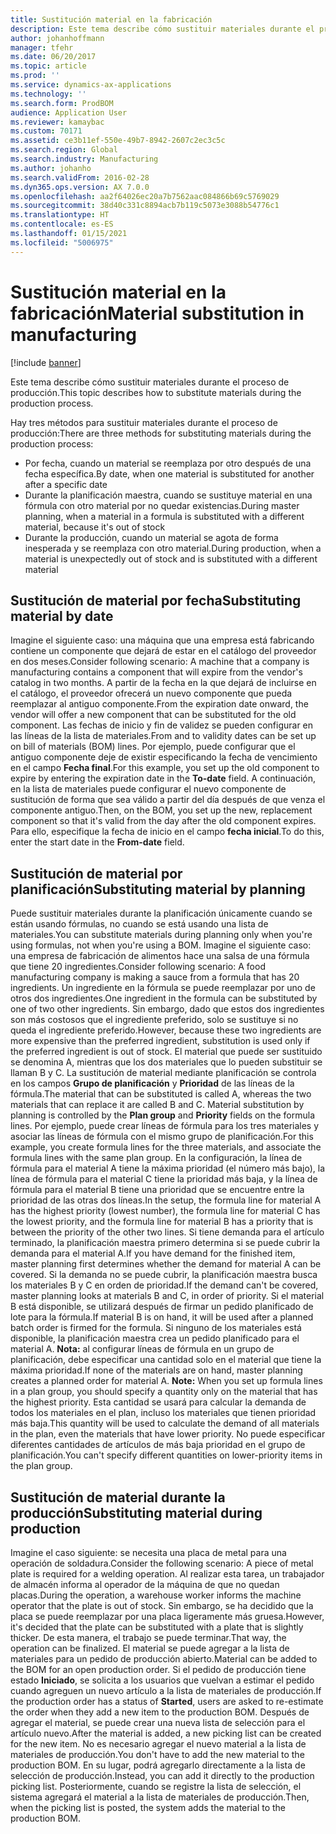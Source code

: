 ```yaml
---
title: Sustitución material en la fabricación
description: Este tema describe cómo sustituir materiales durante el proceso de producción.
author: johanhoffmann
manager: tfehr
ms.date: 06/20/2017
ms.topic: article
ms.prod: ''
ms.service: dynamics-ax-applications
ms.technology: ''
ms.search.form: ProdBOM
audience: Application User
ms.reviewer: kamaybac
ms.custom: 70171
ms.assetid: ce3b11ef-550e-49b7-8942-2607c2ec3c5c
ms.search.region: Global
ms.search.industry: Manufacturing
ms.author: johanho
ms.search.validFrom: 2016-02-28
ms.dyn365.ops.version: AX 7.0.0
ms.openlocfilehash: aa2f64026ec20a7b7562aac084866b69c5769029
ms.sourcegitcommit: 38d40c331c8894acb7b119c5073e3088b54776c1
ms.translationtype: HT
ms.contentlocale: es-ES
ms.lasthandoff: 01/15/2021
ms.locfileid: "5006975"
---
```

# <a name="material-substitution-in-manufacturing"></a><span data-ttu-id="467b7-103">Sustitución material en la fabricación</span><span class="sxs-lookup"><span data-stu-id="467b7-103">Material substitution in manufacturing</span></span>

[!include [banner](../includes/banner.md)]

<span data-ttu-id="467b7-104">Este tema describe cómo sustituir materiales durante el proceso de producción.</span><span class="sxs-lookup"><span data-stu-id="467b7-104">This topic describes how to substitute materials during the production process.</span></span> 

<span data-ttu-id="467b7-105">Hay tres métodos para sustituir materiales durante el proceso de producción:</span><span class="sxs-lookup"><span data-stu-id="467b7-105">There are three methods for substituting materials during the production process:</span></span>

-   <span data-ttu-id="467b7-106">Por fecha, cuando un material se reemplaza por otro después de una fecha específica.</span><span class="sxs-lookup"><span data-stu-id="467b7-106">By date, when one material is substituted for another after a specific date</span></span>
-   <span data-ttu-id="467b7-107">Durante la planificación maestra, cuando se sustituye material en una fórmula con otro material por no quedar existencias.</span><span class="sxs-lookup"><span data-stu-id="467b7-107">During master planning, when a material in a formula is substituted with a different material, because it's out of stock</span></span>
-   <span data-ttu-id="467b7-108">Durante la producción, cuando un material se agota de forma inesperada y se reemplaza con otro material.</span><span class="sxs-lookup"><span data-stu-id="467b7-108">During production, when a material is unexpectedly out of stock and is substituted with a different material</span></span>

## <a name="substituting-material-by-date"></a><span data-ttu-id="467b7-109">Sustitución de material por fecha</span><span class="sxs-lookup"><span data-stu-id="467b7-109">Substituting material by date</span></span>
<span data-ttu-id="467b7-110">Imagine el siguiente caso: una máquina que una empresa está fabricando contiene un componente que dejará de estar en el catálogo del proveedor en dos meses.</span><span class="sxs-lookup"><span data-stu-id="467b7-110">Consider following scenario: A machine that a company is manufacturing contains a component that will expire from the vendor's catalog in two months.</span></span> <span data-ttu-id="467b7-111">A partir de la fecha en la que dejará de incluirse en el catálogo, el proveedor ofrecerá un nuevo componente que pueda reemplazar al antiguo componente.</span><span class="sxs-lookup"><span data-stu-id="467b7-111">From the expiration date onward, the vendor will offer a new component that can be substituted for the old component.</span></span> <span data-ttu-id="467b7-112">Las fechas de inicio y fin de validez se pueden configurar en las líneas de la lista de materiales.</span><span class="sxs-lookup"><span data-stu-id="467b7-112">From and to validity dates can be set up on bill of materials (BOM) lines.</span></span> <span data-ttu-id="467b7-113">Por ejemplo, puede configurar que el antiguo componente deje de existir especificando la fecha de vencimiento en el campo **Fecha final**.</span><span class="sxs-lookup"><span data-stu-id="467b7-113">For this example, you set up the old component to expire by entering the expiration date in the **To-date** field.</span></span> <span data-ttu-id="467b7-114">A continuación, en la lista de materiales puede configurar el nuevo componente de sustitución de forma que sea válido a partir del día después de que venza el componente antiguo.</span><span class="sxs-lookup"><span data-stu-id="467b7-114">Then, on the BOM, you set up the new, replacement component so that it's valid from the day after the old component expires.</span></span> <span data-ttu-id="467b7-115">Para ello, especifique la fecha de inicio en el campo **fecha inicial**.</span><span class="sxs-lookup"><span data-stu-id="467b7-115">To do this, enter the start date in the **From-date** field.</span></span>

## <a name="substituting-material-by-planning"></a><span data-ttu-id="467b7-116">Sustitución de material por planificación</span><span class="sxs-lookup"><span data-stu-id="467b7-116">Substituting material by planning</span></span>
<span data-ttu-id="467b7-117">Puede sustituir materiales durante la planificación únicamente cuando se están usando fórmulas, no cuando se está usando una lista de materiales.</span><span class="sxs-lookup"><span data-stu-id="467b7-117">You can substitute materials during planning only when you're using formulas, not when you're using a BOM.</span></span> <span data-ttu-id="467b7-118">Imagine el siguiente caso: una empresa de fabricación de alimentos hace una salsa de una fórmula que tiene 20 ingredientes.</span><span class="sxs-lookup"><span data-stu-id="467b7-118">Consider following scenario: A food manufacturing company is making a sauce from a formula that has 20 ingredients.</span></span> <span data-ttu-id="467b7-119">Un ingrediente en la fórmula se puede reemplazar por uno de otros dos ingredientes.</span><span class="sxs-lookup"><span data-stu-id="467b7-119">One ingredient in the formula can be substituted by one of two other ingredients.</span></span> <span data-ttu-id="467b7-120">Sin embargo, dado que estos dos ingredientes son más costosos que el ingrediente preferido, solo se sustituye si no queda el ingrediente preferido.</span><span class="sxs-lookup"><span data-stu-id="467b7-120">However, because these two ingredients are more expensive than the preferred ingredient, substitution is used only if the preferred ingredient is out of stock.</span></span> <span data-ttu-id="467b7-121">El material que puede ser sustituido se denomina A, mientras que los dos materiales que lo pueden substituir se llaman B y C. La sustitución de material mediante planificación se controla en los campos **Grupo de planificación** y **Prioridad** de las líneas de la fórmula.</span><span class="sxs-lookup"><span data-stu-id="467b7-121">The material that can be substituted is called A, whereas the two materials that can replace it are called B and C. Material substitution by planning is controlled by the **Plan group** and **Priority** fields on the formula lines.</span></span> <span data-ttu-id="467b7-122">Por ejemplo, puede crear líneas de fórmula para los tres materiales y asociar las líneas de fórmula con el mismo grupo de planificación.</span><span class="sxs-lookup"><span data-stu-id="467b7-122">For this example, you create formula lines for the three materials, and associate the formula lines with the same plan group.</span></span> <span data-ttu-id="467b7-123">En la configuración, la línea de fórmula para el material A tiene la máxima prioridad (el número más bajo), la línea de fórmula para el material C tiene la prioridad más baja, y la línea de fórmula para el material B tiene una prioridad que se encuentre entre la prioridad de las otras dos líneas.</span><span class="sxs-lookup"><span data-stu-id="467b7-123">In the setup, the formula line for material A has the highest priority (lowest number), the formula line for material C has the lowest priority, and the formula line for material B has a priority that is between the priority of the other two lines.</span></span> <span data-ttu-id="467b7-124">Si tiene demanda para el artículo terminado, la planificación maestra primero determina si se puede cubrir la demanda para el material A.</span><span class="sxs-lookup"><span data-stu-id="467b7-124">If you have demand for the finished item, master planning first determines whether the demand for material A can be covered.</span></span> <span data-ttu-id="467b7-125">Si la demanda no se puede cubrir, la planificación maestra busca los materiales B y C en orden de prioridad.</span><span class="sxs-lookup"><span data-stu-id="467b7-125">If the demand can't be covered, master planning looks at materials B and C, in order of priority.</span></span> <span data-ttu-id="467b7-126">Si el material B está disponible, se utilizará después de firmar un pedido planificado de lote para la fórmula.</span><span class="sxs-lookup"><span data-stu-id="467b7-126">If material B is on hand, it will be used after a planned batch order is firmed for the formula.</span></span> <span data-ttu-id="467b7-127">Si ninguno de los materiales está disponible, la planificación maestra crea un pedido planificado para el material A. **Nota:** al configurar líneas de fórmula en un grupo de planificación, debe especificar una cantidad solo en el material que tiene la máxima prioridad.</span><span class="sxs-lookup"><span data-stu-id="467b7-127">If none of the materials are on hand, master planning creates a planned order for material A. **Note:** When you set up formula lines in a plan group, you should specify a quantity only on the material that has the highest priority.</span></span> <span data-ttu-id="467b7-128">Esta cantidad se usará para calcular la demanda de todos los materiales en el plan, incluso los materiales que tienen prioridad más baja.</span><span class="sxs-lookup"><span data-stu-id="467b7-128">This quantity will be used to calculate the demand of all materials in the plan, even the materials that have lower priority.</span></span> <span data-ttu-id="467b7-129">No puede especificar diferentes cantidades de artículos de más baja prioridad en el grupo de planificación.</span><span class="sxs-lookup"><span data-stu-id="467b7-129">You can't specify different quantities on lower-priority items in the plan group.</span></span>

## <a name="substituting-material-during-production"></a><span data-ttu-id="467b7-130">Sustitución de material durante la producción</span><span class="sxs-lookup"><span data-stu-id="467b7-130">Substituting material during production</span></span>
<span data-ttu-id="467b7-131">Imagine el caso siguiente: se necesita una placa de metal para una operación de soldadura.</span><span class="sxs-lookup"><span data-stu-id="467b7-131">Consider the following scenario: A piece of metal plate is required for a welding operation.</span></span> <span data-ttu-id="467b7-132">Al realizar esta tarea, un trabajador de almacén informa al operador de la máquina de que no quedan placas.</span><span class="sxs-lookup"><span data-stu-id="467b7-132">During the operation, a warehouse worker informs the machine operator that the plate is out of stock.</span></span> <span data-ttu-id="467b7-133">Sin embargo, se ha decidido que la placa se puede reemplazar por una placa ligeramente más gruesa.</span><span class="sxs-lookup"><span data-stu-id="467b7-133">However, it's decided that the plate can be substituted with a plate that is slightly thicker.</span></span> <span data-ttu-id="467b7-134">De esta manera, el trabajo se puede terminar.</span><span class="sxs-lookup"><span data-stu-id="467b7-134">That way, the operation can be finalized.</span></span> <span data-ttu-id="467b7-135">El material se puede agregar a la lista de materiales para un pedido de producción abierto.</span><span class="sxs-lookup"><span data-stu-id="467b7-135">Material can be added to the BOM for an open production order.</span></span> <span data-ttu-id="467b7-136">Si el pedido de producción tiene estado **Iniciado**, se solicita a los usuarios que vuelvan a estimar el pedido cuando agreguen un nuevo artículo a la lista de materiales de producción.</span><span class="sxs-lookup"><span data-stu-id="467b7-136">If the production order has a status of **Started**, users are asked to re-estimate the order when they add a new item to the production BOM.</span></span> <span data-ttu-id="467b7-137">Después de agregar el material, se puede crear una nueva lista de selección para el artículo nuevo.</span><span class="sxs-lookup"><span data-stu-id="467b7-137">After the material is added, a new picking list can be created for the new item.</span></span> <span data-ttu-id="467b7-138">No es necesario agregar el nuevo material a la lista de materiales de producción.</span><span class="sxs-lookup"><span data-stu-id="467b7-138">You don't have to add the new material to the production BOM.</span></span> <span data-ttu-id="467b7-139">En su lugar, podrá agregarlo directamente a la lista de selección de producción.</span><span class="sxs-lookup"><span data-stu-id="467b7-139">Instead, you can add it directly to the production picking list.</span></span> <span data-ttu-id="467b7-140">Posteriormente, cuando se registre la lista de selección, el sistema agregará el material a la lista de materiales de producción.</span><span class="sxs-lookup"><span data-stu-id="467b7-140">Then, when the picking list is posted, the system adds the material to the production BOM.</span></span>



